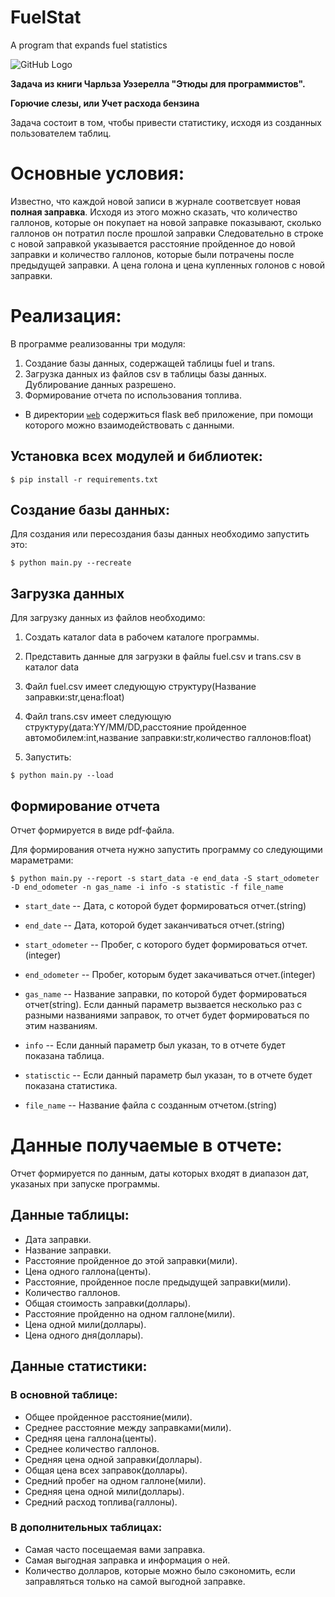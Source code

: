 # FuelStat
A program that expands fuel statistics

![GitHub Logo](/images/logo.png)


**Задача из книги Чарльза Уэзерелла "Этюды для программистов".**

**Горючие слезы, или Учет расхода бензина**

Задача состоит в том, чтобы привести статистику,
исходя из созданных пользователем таблиц.

# Основные условия:

Известно, что каждой новой записи в журнале соответсвует
новая **полная заправка**. Исходя из этого можно сказать,
что количество галлонов, которые он покупает на новой заправке
показывают, сколько галлонов он потратил после прошлой заправки
Следовательно в строке с новой заправкой
указывается расстояние пройденное до новой заправки и 
количество галлонов, которые были потрачены после
предыдущей заправки. А цена голона и цена купленных голонов с
новой заправки. 

# Реализация:

В программе реализованны три модуля:

1. Создание базы данных, содержащей таблицы fuel и trans.
2. Загрузка данных из файлов csv в таблицы базы данных. Дублирование
данных разрешено.
3. Формирование отчета по использования топлива.

- В директории [`web`](web/) содержиться flask веб приложение, при помощи которого можно взаимодействовать с данными.

## Установка всех модулей и библиотек:

```
$ pip install -r requirements.txt
```

## Создание базы данных:

Для создания или пересоздания базы данных необходимо запустить это:

```
$ python main.py --recreate
```

## Загрузка данных

Для загрузку данных из файлов необходимо:

1. Создать каталог data в рабочем каталоге программы.

2. Представить данные для загрузки в файлы fuel.csv и trans.csv в каталог data

3. Файл fuel.csv имеет следующую структуру(Название заправки:str,цена:float)

4. Файл trans.csv имеет следующую структуру(дата:YY/MM/DD,расстояние пройденное автомобилем:int,название заправки:str,количество галлонов:float)

5. Запустить:

```
$ python main.py --load
```

## Формирование отчета

Отчет формируется в виде pdf-файла.

Для формирования отчета нужно запустить программу со следующими мараметрами:

```
$ python main.py --report -s start_data -e end_data -S start_odometer -D end_odometer -n gas_name -i info -s statistic -f file_name
```

- `start_date` -- Дата, с которой будет формироваться отчет.(string)

- `end_date` -- Дата, которой будет заканчиваться отчет.(string)

- `start_odometer` -- Пробег, с которого будет формироваться отчет.(integer)

- `end_odometer` -- Пробег, которым будет закачиваться отчет.(integer)

- `gas_name` -- Название заправки, по которой будет формироваться отчет(string). Если данный параметр вызвается несколько раз с разными названиями заправок, то отчет будет формироваться по этим названиям.
- `info` -- Если данный параметр был указан, то в отчете будет показана таблица.

- `statisctic` -- Если данный параметр был указан, то в отчете будет показана статистика.

- `file_name` -- Название файла с созданным отчетом.(string)


# Данные получаемые в отчете:

Отчет формируется по данным, даты которых входят в диапазон дат, указаных при запуске программы.

## Данные таблицы:

- Дата заправки.
- Название заправки.
- Расстояние пройденное до этой заправки(мили).
- Цена одного галлона(центы).
- Расстояние, пройденное после предыдущей заправки(мили).
- Количество галлонов.
- Общая стоимость заправки(доллары).
- Расстояние пройденно на одном галлоне(мили).
- Цена одной мили(доллары).
- Цена одного дня(доллары).

## Данные статистики:

### В основной таблице:

- Общее пройденное расстояние(мили).
- Среднее расстояние между заправками(мили).
- Средняя цена галлона(центы).
- Среднее количество галлонов.
- Средняя цена одной заправки(доллары).
- Общая цена всех заправок(доллары).
- Средний пробег на одном галлоне(мили).
- Средняя цена одной мили(доллары).
- Средний расход топлива(галлоны).

### В дополнительных таблицах:

- Самая часто посещаемая вами заправка.
- Самая выгодная заправка и информация о ней.
- Количество долларов, которые можно было сэкономить, если заправляться только на самой выгодной заправке.